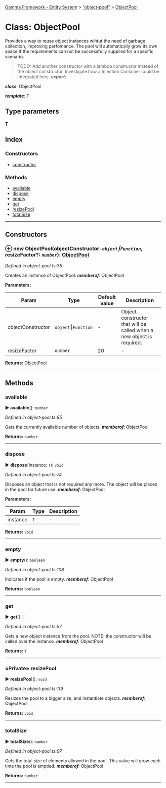 [Gamma Framework - Entity System](../README.md) > ["object-pool"](../modules/_object_pool_.md) > [ObjectPool](../classes/_object_pool_.objectpool.md)



# Class: ObjectPool


Provides a way to reuse object instances wihtut the need of garbage collection, improving perfomance. The pool will automatically grow its own space if the requirements can not be successfully supplied for a specific scenario.

> TODO: Add another constructor with a lambda constructor instead of the object constructor. Investigate how a Injection Container could be integrated here.
*__export__*: 

*__class__*: ObjectPool

*__template__*: T


## Type parameters
#### T 
## Index

### Constructors

* [constructor](_object_pool_.objectpool.md#constructor)


### Methods

* [available](_object_pool_.objectpool.md#available)
* [dispose](_object_pool_.objectpool.md#dispose)
* [empty](_object_pool_.objectpool.md#empty)
* [get](_object_pool_.objectpool.md#get)
* [resizePool](_object_pool_.objectpool.md#resizepool)
* [totalSize](_object_pool_.objectpool.md#totalsize)



---
## Constructors
<a id="constructor"></a>


### ⊕ **new ObjectPool**(objectConstructor: *`object`⎮`Function`*, resizeFactor?: *`number`*): [ObjectPool](_object_pool_.objectpool.md)


*Defined in object-pool.ts:35*



Creates an instance of ObjectPool.
*__memberof__*: ObjectPool



**Parameters:**

| Param | Type | Default value | Description |
| ------ | ------ | ------ | ------ |
| objectConstructor | `object`⎮`Function`  | - |   Object constructor that will be called when a new object is required. |
| resizeFactor | `number`  | 20 |   - |





**Returns:** [ObjectPool](_object_pool_.objectpool.md)

---



## Methods
<a id="available"></a>

###  available

► **available**(): `number`



*Defined in object-pool.ts:85*



Gets the currently available number of objects.
*__memberof__*: ObjectPool





**Returns:** `number`





___

<a id="dispose"></a>

###  dispose

► **dispose**(instance: *`T`*): `void`



*Defined in object-pool.ts:74*



Disposes an object that is not required any more. The object will be placed in the pool for future use.
*__memberof__*: ObjectPool



**Parameters:**

| Param | Type | Description |
| ------ | ------ | ------ |
| instance | `T`   |  - |





**Returns:** `void`





___

<a id="empty"></a>

###  empty

► **empty**(): `boolean`



*Defined in object-pool.ts:108*



Indicates if the pool is empty.
*__memberof__*: ObjectPool





**Returns:** `boolean`





___

<a id="get"></a>

###  get

► **get**(): `T`



*Defined in object-pool.ts:57*



Gets a new object instance from the pool. NOTE: the constructor will be called over the instance.
*__memberof__*: ObjectPool





**Returns:** `T`





___

<a id="resizepool"></a>

### «Private» resizePool

► **resizePool**(): `void`



*Defined in object-pool.ts:119*



Resizes the pool to a bigger size, and instantiate objects.
*__memberof__*: ObjectPool





**Returns:** `void`





___

<a id="totalsize"></a>

###  totalSize

► **totalSize**(): `number`



*Defined in object-pool.ts:97*



Gets the total size of elements allowed in the pool. This value will grow each time the pool is emptied.
*__memberof__*: ObjectPool





**Returns:** `number`





___


